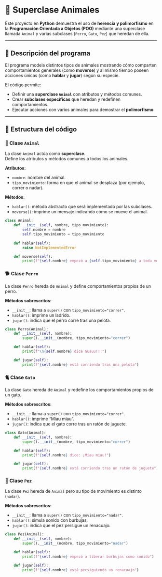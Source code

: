 # 🐾 Superclase Animales  

Este proyecto en **Python** demuestra el uso de **herencia y polimorfismo** en la **Programación Orientada a Objetos (POO)** mediante una superclase llamada `Animal` y varias subclases (`Perro`, `Gato`, `Pez`) que heredan de ella.  

---

## 🧠 Descripción del programa  

El programa modela distintos tipos de animales mostrando cómo comparten comportamientos generales (como **moverse**) y al mismo tiempo poseen acciones únicas (como **hablar** y **jugar**) según su especie.  

El código permite:  
- Definir una **superclase `Animal`** con atributos y métodos comunes.  
- Crear **subclases específicas** que heredan y redefinen comportamientos.  
- Ejecutar acciones con varios animales para demostrar el **polimorfismo**.  

---

## 🧩 Estructura del código  

### 🦴 Clase `Animal`

La clase `Animal` actúa como **superclase**.  
Define los atributos y métodos comunes a todos los animales.  

**Atributos:**  
- `nombre`: nombre del animal.  
- `tipo_movimiento`: forma en que el animal se desplaza (por ejemplo, correr o nadar).  

**Métodos:**  
- `hablar()`: método abstracto que será implementado por las subclases.  
- `moverse()`: imprime un mensaje indicando cómo se mueve el animal.  

```python
class Animal:
    def __init__(self, nombre, tipo_movimiento):
        self.nombre = nombre
        self.tipo_movimiento = tipo_movimiento
    
    def hablar(self):
        raise NotImplementedError

    def moverse(self):
        print(f"{self.nombre} empezó a {self.tipo_movimiento} a toda velocidad!!")
```

### 🐕 Clase `Perro`

La clase `Perro` hereda de `Animal` y define comportamientos propios de un perro.

**Métodos sobrescritos:**
- `__init__`: llama a `super()` con `tipo_movimiento="correr"`.
- `hablar()`: imprime un ladrido.
- `jugar()`: indica que el perro corre tras una pelota.

```python
class Perro(Animal):
    def __init__(self, nombre):
        super().__init__(nombre, tipo_movimiento="correr")

    def hablar(self):
        print(f"\n{self.nombre} dice Guauu!!!")

    def jugar(self):
        print(f"{self.nombre} está corriendo tras una pelota")
```


### 🐈 Clase `Gato`

La clase `Gato` hereda de `Animal` y redefine los comportamientos propios de un gato.

**Métodos sobrescritos:**
- `__init__`: llama a `super()` con `tipo_movimiento="correr"`.
- `hablar()`: imprime “Miau miau”.
- `jugar()`: indica que el gato corre tras un ratón de juguete.

```python
class Gato(Animal):
    def __init__(self, nombre):
        super().__init__(nombre, tipo_movimiento="correr")

    def hablar(self):
        print(f"{self.nombre} dice: ¡Miau miau!")

    def jugar(self):
        print(f"{self.nombre} está corriendo tras un ratón de juguete")
```


### 🐠 Clase `Pez`

La clase `Pez` hereda de `Animal` pero su tipo de movimiento es distinto (`nadar`).

**Métodos sobrescritos:**
- `__init__`: llama a `super()` con `tipo_movimiento="nadar"`.
- `hablar()`: simula sonido con burbujas.
- `jugar()`: indica que el pez persigue un renacuajo.

```python
class Pez(Animal):
    def __init__(self, nombre):
        super().__init__(nombre, tipo_movimiento="nadar")

    def hablar(self):
        print(f"{self.nombre} empezó a liberar burbujas como sonido")

    def jugar(self):
        print(f"{self.nombre} está persiguiendo un renacuajo")
